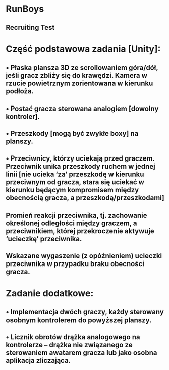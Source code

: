 # RunBoys
## Recruiting Test  ##

# Część podstawowa zadania [Unity]: #
## • Płaska plansza 3D ze scrollowaniem góra/dół, jeśli gracz zbliży się do krawędzi. Kamera w rzucie powietrznym zorientowana w kierunku podłoża. ##
## • Postać gracza sterowana analogiem [dowolny kontroler]. ##
## • Przeszkody [mogą być zwykłe boxy] na planszy. ##
## • Przeciwnicy, którzy uciekają przed graczem. Przeciwnik unika przeszkody ruchem w jednej linii [nie ucieka ‘za’ przeszkodę w kierunku przeciwnym od gracza, stara się uciekać w kierunku będącym kompromisem między obecnością gracza, a przeszkodą/przeszkodami] ##
## Promień reakcji przeciwnika, tj. zachowanie określonej odległości między graczem, a przeciwnikiem, której przekroczenie aktywuje ‘ucieczkę’ przeciwnika. ##
## Wskazane wygaszenie (z opóźnieniem) ucieczki przeciwnika w przypadku braku obecności gracza. ##
# Zadanie dodatkowe: #
## • Implementacja dwóch graczy, każdy sterowany osobnym kontrolerem do powyższej planszy. ##
## • Licznik obrotów drążka analogowego na kontrolerze – drążka nie związanego ze sterowaniem awatarem gracza lub jako osobna aplikacja zliczająca. ##
